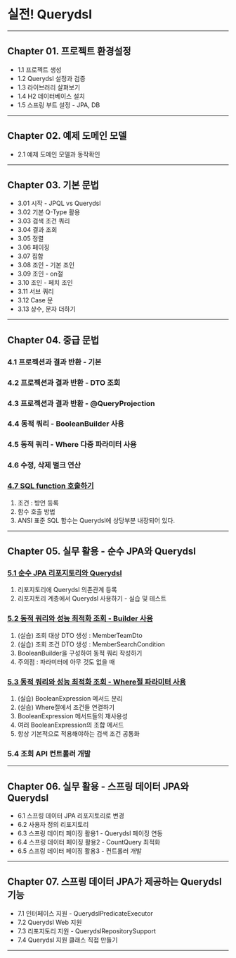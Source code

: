 
# 실전! Querydsl

---

## Chapter 01. 프로젝트 환경설정
- 1.1 프로젝트 생성
- 1.2 Querydsl 설정과 검증
- 1.3 라이브러리 살펴보기
- 1.4 H2 데이터베이스 설치
- 1.5 스프링 부트 설정 - JPA, DB

---

## Chapter 02. 예제 도메인 모델
- 2.1 예제 도메인 모델과 동작확인

---

## Chapter 03. 기본 문법
- 3.01 시작 - JPQL vs Querydsl
- 3.02 기본 Q-Type 활용
- 3.03 검색 조건 쿼리
- 3.04 결과 조회
- 3.05 정렬
- 3.06 페이징
- 3.07 집합 
- 3.08 조인 - 기본 조인
- 3.09 조인 - on절
- 3.10 조인 - 페치 조인
- 3.11 서브 쿼리
- 3.12 Case 문
- 3.13 상수, 문자 더하기

---

## Chapter 04. 중급 문법
### 4.1 프로젝션과 결과 반환 - 기본
### 4.2 프로젝션과 결과 반환 - DTO 조회
### 4.3 프로젝션과 결과 반환 - @QueryProjection
### 4.4 동적 쿼리 - BooleanBuilder 사용
### 4.5 동적 쿼리 - Where 다중 파라미터 사용
### 4.6 수정, 삭제 벌크 연산


### <a href="Chapter 04. 중급 문법/4.7 SQL function 호출하기.md" target="_blank">4.7 SQL function 호출하기</a>
1) 조건 : 방언 등록
2) 함수 호출 방법
3) ANSI 표준 SQL 함수는 Querydsl에 상당부분 내장되어 있다.

---

## Chapter 05. 실무 활용 - 순수 JPA와 Querydsl
### <a href="Chapter 05. 실무 활용 - 순수 JPA와 Querydsl/5.1 순수 JPA 리포지토리와 Querydsl.md" target="_blank">5.1 순수 JPA 리포지토리와 Querydsl</a>
1) 리포지토리에 Querydsl 의존관계 등록
2) 리포지토리 계층에서 Querydsl 사용하기 - 실습 및 테스트

### <a href="Chapter 05. 실무 활용 - 순수 JPA와 Querydsl/5.2 동적 쿼리와 성능 최적화 조회 - Builder 사용.md" target="_blank">5.2 동적 쿼리와 성능 최적화 조회 - Builder 사용</a>
1) (실습) 조회 대상 DTO 생성 : MemberTeamDto
2) (실습) 조회 조건 DTO 생성 : MemberSearchCondition
3) BooleanBuilder을 구성하여 동적 쿼리 작성하기
4) 주의점 : 파라미터에 아무 것도 없을 때

### <a href="Chapter 05. 실무 활용 - 순수 JPA와 Querydsl/5.3 동적 쿼리와 성능 최적화 조회 - Where절 파라미터 사용.md" target="_blank">5.3 동적 쿼리와 성능 최적화 조회 - Where절 파라미터 사용</a>
1) (실습) BooleanExpression 메서드 분리
2) (실습) Where절에서 조건들 연결하기
3) BooleanExpression 메서드들의 재사용성
4) 여러 BooleanExpression의 조합 메서드
5) 항상 기본적으로 적용해야하는 검색 조건 공통화

### 5.4 조회 API 컨트롤러 개발

---

## Chapter 06. 실무 활용 - 스프링 데이터 JPA와 Querydsl
- 6.1 스프링 데이터 JPA 리포지토리로 변경
- 6.2 사용자 정의 리포지토리
- 6.3 스프링 데이터 페이징 활용1 - Querydsl 페이징 연동
- 6.4 스프링 데이터 페이징 활용2 - CountQuery 최적화
- 6.5 스프링 데이터 페이징 활용3 - 컨트롤러 개발

---

## Chapter 07. 스프링 데이터 JPA가 제공하는 Querydsl 기능
- 7.1 인터페이스 지원 - QuerydslPredicateExecutor
- 7.2 Querydsl Web 지원
- 7.3 리포지토리 지원 - QuerydslRepositorySupport
- 7.4 Querydsl 지원 클래스 직접 만들기

---
